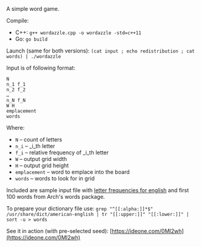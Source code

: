 A simple word game.

Compile:
* C++: `g++ wordazzle.cpp -o wordazzle -std=c++11`
* Go: `go build`

Launch (same for both versions):
	`(cat input ; echo redistribution ; cat words) | ./wordazzle`

Input is of following format:
```
N
n_1 f_1
n_2 f_2
…
n_N f_N
W H
emplacement
words
```
Where:
* `N` – count of letters
* `n_i` – _i_th letter
* `f_i` – relative frequency of _i_th letter
* `W` – output grid width
* `H` – output grid height
* `emplacement` – word to emplace into the board
* `words` – words to look for in grid

Included are sample input file with [letter frequencies for english](https://en.wikipedia.org/wiki/Letter_frequency#Relative_frequencies_of_letters_in_the_English_language) and first 100 words from Arch's words package.

To prepare your dictionary file use:
	`grep "^[[:alpha:]]*$" /usr/share/dict/american-english | tr "[[:upper:]]" "[[:lower:]]" | sort -u > words`

See it in action (with pre-selected seed): [https://ideone.com/0MI2wh](https://ideone.com/0MI2wh)
